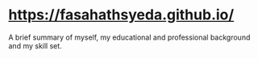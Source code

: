 # https://fasahathsyeda.github.io/
A brief summary of myself, my educational and professional background and my skill set. 

